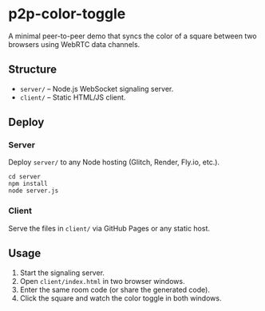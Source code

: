 # p2p-color-toggle

A minimal peer-to-peer demo that syncs the color of a square between two browsers using WebRTC data channels.

## Structure
- `server/` – Node.js WebSocket signaling server.
- `client/` – Static HTML/JS client.

## Deploy
### Server
Deploy `server/` to any Node hosting (Glitch, Render, Fly.io, etc.).
```
cd server
npm install
node server.js
```

### Client
Serve the files in `client/` via GitHub Pages or any static host.

## Usage
1. Start the signaling server.
2. Open `client/index.html` in two browser windows.
3. Enter the same room code (or share the generated code).
4. Click the square and watch the color toggle in both windows.
